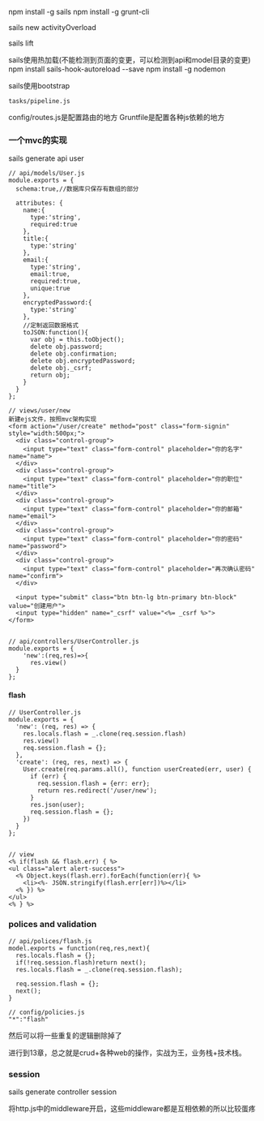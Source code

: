 npm install -g sails
npm install -g grunt-cli


sails new activityOverload

sails lift

sails使用热加载(不能检测到页面的变更，可以检测到api和model目录的变更)
npm install sails-hook-autoreload --save
npm install -g nodemon


sails使用bootstrap
```
tasks/pipeline.js
```


config/routes.js是配置路由的地方
Gruntfile是配置各种js依赖的地方


### 一个mvc的实现

sails generate api user
```
// api/models/User.js
module.exports = {
  schema:true,//数据库只保存有数组的部分

  attributes: {
    name:{
      type:'string',
      required:true
    },
    title:{
      type:'string'
    },
    email:{
      type:'string',
      email:true,
      required:true,
      unique:true
    },
    encryptedPassword:{
      type:'string'
    },
    //定制返回数据格式
    toJSON:function(){
      var obj = this.toObject();
      delete obj.password;
      delete obj.confirmation;
      delete obj.encryptedPassword;
      delete obj._csrf;
      return obj;
    }
  }
};

// views/user/new
新建ejs文件，按照mvc架构实现
<form action="/user/create" method="post" class="form-signin" style="width:500px;">
  <div class="control-group">
    <input type="text" class="form-control" placeholder="你的名字"  name="name">
  </div>
  <div class="control-group">
    <input type="text" class="form-control" placeholder="你的职位" name="title">
  </div>
  <div class="control-group">
    <input type="text" class="form-control" placeholder="你的邮箱" name="email">
  </div>
  <div class="control-group">
    <input type="text" class="form-control" placeholder="你的密码" name="password">
  </div>
  <div class="control-group">
    <input type="text" class="form-control" placeholder="再次确认密码" name="confirm">
  </div>

  <input type="submit" class="btn btn-lg btn-primary btn-block" value="创建用户">
  <input type="hidden" name="_csrf" value="<%= _csrf %>">
</form>


// api/controllers/UserController.js
module.exports = {
	'new':(req,res)=>{
	  res.view()
  }
};
```


#### flash
```
// UserController.js
module.exports = {
  'new': (req, res) => {
    res.locals.flash = _.clone(req.session.flash)
    res.view()
    req.session.flash = {};
  },
  'create': (req, res, next) => {
    User.create(req.params.all(), function userCreated(err, user) {
      if (err) {
        req.session.flash = {err: err};
        return res.redirect('/user/new');
      }
      res.json(user);
      req.session.flash = {};
    })
  }
};


// view
<% if(flash && flash.err) { %>
<ul class="alert alert-success">
  <% Object.keys(flash.err).forEach(function(err){ %>
    <li><%- JSON.stringify(flash.err[err])%></li>
  <% }) %>
</ul>
<% } %>

```


### polices and validation
```
// api/polices/flash.js
model.exports = function(req,res,next){
  res.locals.flash = {};
  if(!req.session.flash)return next();
  res.locals.flash = _.clone(req.session.flash);

  req.session.flash = {};
  next();
}

// config/policies.js
"*":"flash"
```
然后可以将一些重复的逻辑删除掉了

进行到13章，总之就是crud+各种web的操作，实战为王，业务栈+技术栈。



### session
sails generate controller session

将http.js中的middleware开启，这些middleware都是互相依赖的所以比较蛋疼


